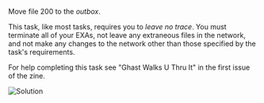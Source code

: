 Move file 200 to the *outbox*.

This task, like most tasks, requires you to _leave no trace_. You must terminate all of your EXAs, not leave any extraneous files in the network, and not make any changes to the network other than those specified by the task's requirements.

For help completing this task see "Ghast Walks U Thru It" in the first issue of the zine.

![Solution](EXAPUNKS%20-%20TRASH%20WORLD%20NEWS%20(4%2C%203%2C%202%2C%202019-02-13-18-50-00).gif)
